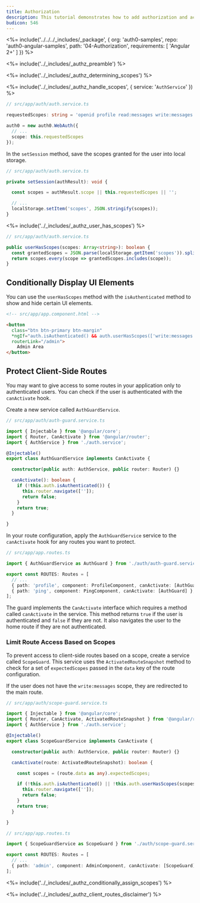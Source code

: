 ```yaml
---
title: Authorization
description: This tutorial demonstrates how to add authorization and access control to your application
budicon: 546
---
```


<%= include('../../../_includes/_package', {
  org: 'auth0-samples',
  repo: 'auth0-angular-samples',
  path: '04-Authorization',
  requirements: [
    'Angular 2+'
  ]
}) %>

<%= include('../_includes/_authz_preamble') %>

<%= include('../_includes/_authz_determining_scopes') %>

<%= include('../_includes/_authz_handle_scopes', { service: '`AuthService`' }) %>

```ts
// src/app/auth/auth.service.ts

requestedScopes: string = 'openid profile read:messages write:messages';

auth0 = new auth0.WebAuth({
  // ...
  scope: this.requestedScopes
});
``` 

In the `setSession` method, save the scopes granted for the user into local storage. 

```ts
// src/app/auth/auth.service.ts

private setSession(authResult): void {

  const scopes = authResult.scope || this.requestedScopes || '';

  // ...
  localStorage.setItem('scopes', JSON.stringify(scopes));
}
```

<%= include('../_includes/_authz_user_has_scopes') %>

```ts
// src/app/auth/auth.service.ts

public userHasScopes(scopes: Array<string>): boolean {
  const grantedScopes = JSON.parse(localStorage.getItem('scopes')).split(' ');
  return scopes.every(scope => grantedScopes.includes(scope));
}
```

## Conditionally Display UI Elements

You can use the `userHasScopes` method with the `isAuthenticated` method to show and hide certain UI elements.

```html
<!-- src/app/app.component.html -->

<button
  class="btn btn-primary btn-margin"
  *ngIf="auth.isAuthenticated() && auth.userHasScopes(['write:messages'])"
  routerLink="/admin">
    Admin Area
</button>
```

## Protect Client-Side Routes

You may want to give access to some routes in your application only to authenticated users. You can check if the user is authenticated with the `canActivate` hook.

Create a new service called `AuthGuardService`.

```ts
// src/app/auth/auth-guard.service.ts

import { Injectable } from '@angular/core';
import { Router, CanActivate } from '@angular/router';
import { AuthService } from './auth.service';

@Injectable()
export class AuthGuardService implements CanActivate {

  constructor(public auth: AuthService, public router: Router) {}

  canActivate(): boolean {
    if (!this.auth.isAuthenticated()) {
      this.router.navigate(['']);
      return false;
    }
    return true;
  }

}
```

In your route configuration, apply the `AuthGuardService` service to the `canActivate` hook for any routes you want to protect.

```ts
// src/app/app.routes.ts

import { AuthGuardService as AuthGuard } from './auth/auth-guard.service';

export const ROUTES: Routes = [
  // ...
  { path: 'profile', component: ProfileComponent, canActivate: [AuthGuard] },
  { path: 'ping', component: PingComponent, canActivate: [AuthGuard] },
];
```

The guard implements the `CanActivate` interface which requires a method called `canActivate` in the service. This method returns `true` if the user is authenticated and `false` if they are not. It also navigates the user to the home route if they are not authenticated.

### Limit Route Access Based on Scopes

To prevent access to client-side routes based on a scope, create a service called `ScopeGuard`. This service uses the  `ActivatedRouteSnapshot` method to check for a set of `expectedScopes` passed in the `data` key of the route configuration.

If the user does not have the `write:messages` scope, they are redirected to the main route.

```ts
// src/app/auth/scope-guard.service.ts

import { Injectable } from '@angular/core';
import { Router, CanActivate, ActivatedRouteSnapshot } from '@angular/router';
import { AuthService } from './auth.service';

@Injectable()
export class ScopeGuardService implements CanActivate {

  constructor(public auth: AuthService, public router: Router) {}

  canActivate(route: ActivatedRouteSnapshot): boolean {

    const scopes = (route.data as any).expectedScopes;

    if (!this.auth.isAuthenticated() || !this.auth.userHasScopes(scopes)) {
      this.router.navigate(['']);
      return false;
    }
    return true;
  }

}
```

```ts
// src/app/app.routes.ts

import { ScopeGuardService as ScopeGuard } from './auth/scope-guard.service';

export const ROUTES: Routes = [
  // ...
  { path: 'admin', component: AdminComponent, canActivate: [ScopeGuard], data: { expectedScopes: ['write:messages']} },
];
```

<%= include('../_includes/_authz_conditionally_assign_scopes') %>

<%= include('../_includes/_authz_client_routes_disclaimer') %>
